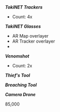 
***TokiNET Trackers***
- Count: 4x

***TakiNET Glasses***
 - AR Map overlayer
 - AR Tracker overlayer
 - 

***Venomshot***
- Count: 2x

***Thief's Tool***

***Breaching Tool***

***Camera Drone***

85,000

